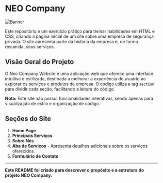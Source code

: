 # NEO Company

![Banner](images/Banner.png.png)

Este repositório é um exercício prático para treinar habilidades em HTML e CSS, criando a página inicial de um site sobre uma empresa de segurança privada. O site apresenta parte da história da empresa e, de forma resumida, seus serviços.

## Visão Geral do Projeto

O Neo Company Website é uma aplicação web que oferece uma interface intuitiva e estilizada, destinada a melhorar a experiência do usuário ao explorar os serviços e produtos da empresa. O código utiliza a tag `section` para dividir cada seção, facilitando a leitura do código. 

**Nota:** Este site não possui funcionalidades interativas, sendo apenas para visualização de estilo e organização de código.

## Seções do Site

1. **Home Page**
2. **Principais Serviços**
3. **Sobre Nós**
4. **Aba de Serviços** - Apresenta detalhes adicionais sobre os serviços oferecidos.
5. **Formulário de Contato**

---

**Este README foi criado para descrever o propósito e a estrutura do projeto NEO Company.**
